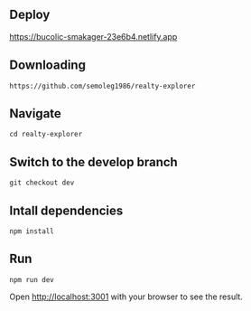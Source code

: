 ## Deploy

https://bucolic-smakager-23e6b4.netlify.app

## Downloading

```
https://github.com/semoleg1986/realty-explorer
```
## Navigate

```
cd realty-explorer
```
## Switch to the develop branch

```
git checkout dev
```

## Intall dependencies

```
npm install
```

## Run 

```
npm run dev
```

Open [http://localhost:3001](http://localhost:3001) with your browser to see the result.
